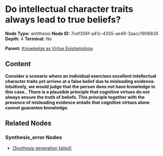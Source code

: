 # Do intellectual character traits always lead to true beliefs?

**Node Type:** antithesis
**Node ID:** 7cef356f-a41c-4355-ae49-3aacc1906826
**Depth:** 4
**Terminal:** No

**Parent:** [Knowledge as Virtue Epistemology](knowledge-as-virtue-epistemology-synthesis-b98a7a46-26ec-4fec-a2bc-2b14cd2185f0.md)

## Content

**Consider a scenario where an individual exercises excellent intellectual character traits yet arrives at a false belief due to misleading evidence. Intuitively, we would judge that the person does not have knowledge in this case.**, **There is a plausible principle that cognitive virtues do not always ensure the truth of beliefs. This principle together with the presence of misleading evidence entails that cognitive virtues alone cannot guarantee knowledge.**

## Related Nodes

### Synthesis_error Nodes

- [[Synthesis generation failed]](synthesis-generation-failed-synthesis-error-eaa14a5a-5860-4dcb-84a1-9e52442f3fe6.md)
